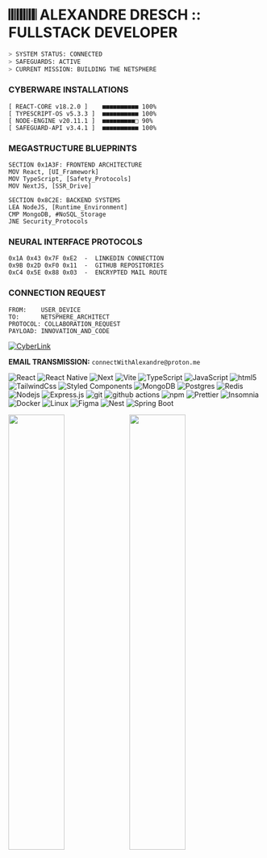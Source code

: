 <h1 align="left"> 
  𝄃𝄃𝄂𝄂𝄀𝄁𝄃𝄂𝄂𝄃
  ALEXANDRE DRESCH :: FULLSTACK DEVELOPER
</h1>

```bash
> SYSTEM STATUS: CONNECTED
> SAFEGUARDS: ACTIVE
> CURRENT MISSION: BUILDING THE NETSPHERE
```

### CYBERWARE INSTALLATIONS

```terminal
[ REACT-CORE v18.2.0 ]    ■■■■■■■■■■ 100% 
[ TYPESCRIPT-OS v5.3.3 ]  ■■■■■■■■■■ 100%
[ NODE-ENGINE v20.11.1 ]  ■■■■■■■■■□ 90%
[ SAFEGUARD-API v3.4.1 ]  ■■■■■■■■■■ 100%
```

### MEGASTRUCTURE BLUEPRINTS

```assembly
SECTION 0x1A3F: FRONTEND ARCHITECTURE
MOV React, [UI_Framework]
MOV TypeScript, [Safety_Protocols]
MOV NextJS, [SSR_Drive]

SECTION 0x8C2E: BACKEND SYSTEMS
LEA NodeJS, [Runtime_Environment]
CMP MongoDB, #NoSQL_Storage
JNE Security_Protocols
```

### NEURAL INTERFACE PROTOCOLS

```hex
0x1A 0x43 0x7F 0xE2  -  LINKEDIN CONNECTION
0x9B 0x2D 0xF0 0x11  -  GITHUB REPOSITORIES
0xC4 0x5E 0x88 0x03  -  ENCRYPTED MAIL ROUTE
```

### CONNECTION REQUEST

```network-packet
FROM:    USER_DEVICE
TO:      NETSPHERE_ARCHITECT
PROTOCOL: COLLABORATION_REQUEST
PAYLOAD: INNOVATION_AND_CODE
```

<p><a href="https://www.linkedin.com/in/alexandre-dresch/" target="_blank" rel="noreferrer"><img src="https://img.shields.io/badge/-INITIATE_HANDSHAKE-0A66C2?style=for-the-badge&amp;logo=linkedin&amp;logoColor=white" alt="CyberLink"></a></p>
<p><strong>EMAIL TRANSMISSION:</strong> <code>connectWithAlexandre@proton.me</code></p>

<p>
  <img alt="React" src="https://img.shields.io/badge/-React-45b8d8?style=flat-square&logo=react&logoColor=white" />
  <img alt="React Native" src="https://img.shields.io/badge/React_Native-20232A?style=for-the-square&logo=react&logoColor=61DAFB" />
  <img alt="Next" src="https://img.shields.io/badge/Next-black?style=for-the-square&logo=next.js&logoColor=white" />
<img alt="Vite" src="https://img.shields.io/badge/vite-%23646CFF.svg?style=for-the-square&logo=vite&logoColor=white" />
  <img alt="TypeScript" src="https://img.shields.io/badge/-TypeScript-007ACC?style=flat-square&logo=typescript&logoColor=white" />
  <img alt="JavaScript" src="https://img.shields.io/badge/JavaScript-F7DF1E?style=for-the-square&logo=javascript&logoColor=white" />
    <img alt="html5" src="https://img.shields.io/badge/-HTML5-E34F26?style=flat-square&logo=html5&logoColor=white" />
  <img alt="TailwindCss" src="https://img.shields.io/badge/Tailwind_CSS-38B2AC?style=for-the-square&logo=tailwind-css&logoColor=white" />
  <img alt="Styled Components" src="https://img.shields.io/badge/-Styled_Components-db7092?style=flat-square&logo=styled-components&logoColor=white" />
    <img alt="MongoDB" src="https://img.shields.io/badge/-MongoDB-13aa52?style=flat-square&logo=mongodb&logoColor=white" />
<img alt="Postgres" src="https://img.shields.io/badge/postgres-%23316192.svg?style=for-the-square&logo=postgresql&logoColor=white" />
   <img alt="Redis" src="https://img.shields.io/badge/Redis-D9281A?style=for-the-square&logo=redis&logoColor=white" />
  <img alt="Nodejs" src="https://img.shields.io/badge/-Nodejs-43853d?style=flat-square&logo=Node.js&logoColor=white" />
  <img alt="Express.js" src="https://img.shields.io/badge/Express.js-404D59?style=for-the-square&logo=express&logoColor=white" />
  <img alt="git" src="https://img.shields.io/badge/-Git-F05032?style=flat-square&logo=git&logoColor=white" />
    <img alt="github actions" src="https://img.shields.io/badge/-Github_Actions-2088FF?style=flat-square&logo=github-actions&logoColor=white" />
  <img alt="npm" src="https://img.shields.io/badge/-NPM-CB3837?style=flat-square&logo=npm&logoColor=white" />
  <img alt="Prettier" src="https://img.shields.io/badge/-Prettier-F7B93E?style=flat-square&logo=prettier&logoColor=white" />
   <img alt="Insomnia" src="https://img.shields.io/badge/-Insomnia-5849BE?style=flat-square&logo=insomnia&logoColor=white" />
  <img alt="Docker" src="https://img.shields.io/badge/-Docker-46a2f1?style=flat-square&logo=docker&logoColor=white" />
<img alt="Linux" src="https://img.shields.io/badge/Linux-E34F26?style=for-the-square&logo=linux&logoColor=white" />
<img alt="Figma" src="https://img.shields.io/badge/figma-%23F24E1E.svg?style=for-the-square&logo=figma&logoColor=white" />
  <img alt="Nest" src="https://img.shields.io/badge/nestjs-%23E0234E.svg?style=for-the-square&logo=nestjs&logoColor=white" />
<img alt="Spring Boot" src="https://img.shields.io/badge/Spring_Boot-F2F4F9?style=for-the-square&logo=spring-boot" />
</p>
<div width="100%">
<img align="left" width="47%" src="https://github-readme-stats.vercel.app/api?username=AlexandreDresch&show_icons=true" />
<img align="left" width="47%" src="https://github-readme-stats.vercel.app/api/top-langs/?username=AlexandreDresch&layout=compact" /> 
</div>
